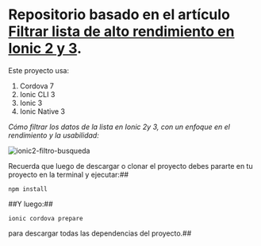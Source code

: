 # Repositorio basado en el artículo [Filtrar lista de alto rendimiento en Ionic 2 y 3](https://medium.com/williambastidasblog/filtrar-lista-de-alto-rendimiento-en-ionic-2-y-3-c0c818a633f5).

Este proyecto usa:

1. Cordova 7
1. Ionic CLI 3
1. Ionic 3
1. Ionic Native 3

*Cómo filtrar los datos de la lista en Ionic 2y 3, con un enfoque en el rendimiento y la usabilidad:*

![ionic2-filtro-busqueda](https://cdn-images-1.medium.com/max/640/1*YdOVAs24kTPes5DPhxcy-g.gif)

Recuerda que luego de descargar o clonar el proyecto debes pararte en tu proyecto en la terminal y ejecutar:##

```
npm install
````
##Y luego:##

```
ionic cordova prepare
```

para descargar todas las dependencias del proyecto.##
